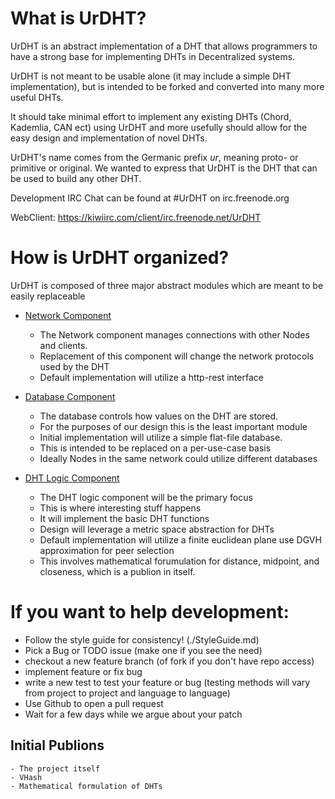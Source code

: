 # What is UrDHT?

UrDHT is an abstract implementation of a DHT that allows programmers to have a strong base for implementing DHTs in Decentralized systems.

UrDHT is not meant to be usable alone (it may include a simple DHT implementation), but is intended to be forked and converted into many more useful DHTs. 

It should take minimal effort to implement any existing DHTs (Chord, Kademlia, CAN ect) using UrDHT and more usefully should allow for the easy design and implementation of novel DHTs.

UrDHT's name comes from the Germanic prefix *ur*, meaning proto- or primitive or original.
We wanted to express that UrDHT is the DHT that can be used to build any other DHT.

Development IRC Chat can be found at #UrDHT on irc.freenode.org

WebClient: https://kiwiirc.com/client/irc.freenode.net/UrDHT

# How is UrDHT organized?

UrDHT is composed of three major abstract modules which are meant to be easily replaceable

- [Network Component](./Network.md)
	- The Network component manages connections with other Nodes and clients.
	- Replacement of this component will change the network protocols used by the DHT
	- Default implementation will utilize a http-rest interface

- [Database Component](./Database.md)
	- The database controls how values on the DHT are stored.
	- For the purposes of our design this is the least important module
	- Initial implementation will utilize a simple flat-file database. 
	- This is intended to be replaced on a per-use-case basis
	- Ideally Nodes in the same network could utilize different databases

- [DHT Logic Component](./DHT_Logic.md)
	- The DHT logic component will be the primary focus
	- This is where interesting stuff happens
	- It will implement the basic DHT functions
	- Design will leverage a metric space abstraction for DHTs
	- Default implementation will utilize a finite euclidean plane use DGVH approximation for peer selection
	- This involves mathematical forumulation for distance, midpoint, and closeness, which is a publion in itself.


# If you want to help development:

- Follow the style guide for consistency! (./StyleGuide.md)
- Pick a Bug or TODO issue (make one if you see the need)
- checkout a new feature branch (of fork if you don't have repo access)
- implement feature or fix bug
- write a new test to test your feature or bug (testing methods will vary from project to project and language to language)
- Use Github to open a pull request
- Wait for a few days while we argue about your patch


## Initial Publions
	- The project itself
	- VHash
	- Mathematical formulation of DHTs
